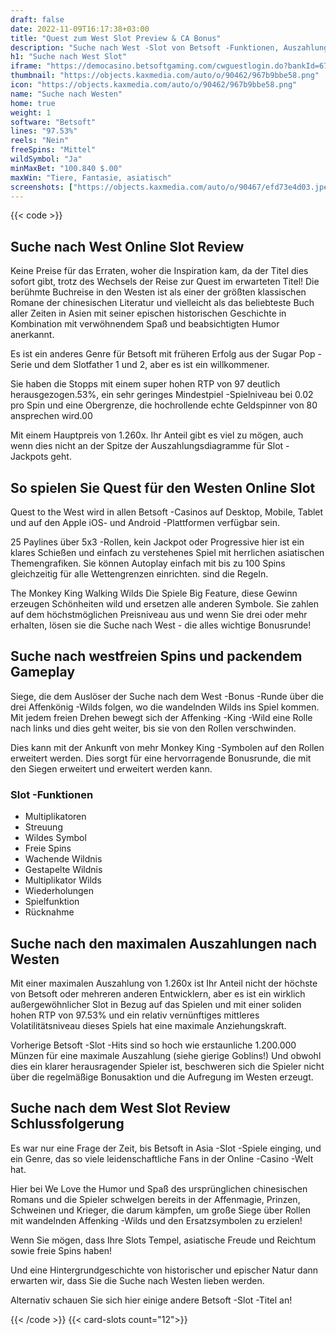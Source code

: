 ```yaml
---
draft: false
date: 2022-11-09T16:17:38+03:00
title: "Quest zum West Slot Preview & CA Bonus"
description: "Suche nach West -Slot von Betsoft -Funktionen, Auszahlungen, Volatilität, RTP & erhalten kostenlosen Spins und Casino -Bonus von den besten CA -Online -Casinos!"
h1: "Suche nach West Slot"
iframe: "https://democasino.betsoftgaming.com/cwguestlogin.do?bankId=675&CDN=AUTO&gameId=820"
thumbnail: "https://objects.kaxmedia.com/auto/o/90462/967b9bbe58.png"
icon: "https://objects.kaxmedia.com/auto/o/90462/967b9bbe58.png"
name: "Suche nach Westen"
home: true
weight: 1
software: "Betsoft"
lines: "97.53%"
reels: "Nein"
freeSpins: "Mittel"
wildSymbol: "Ja"
minMaxBet: "100.840 $.00"
maxWin: "Tiere, Fantasie, asiatisch"
screenshots: ["https://objects.kaxmedia.com/auto/o/90467/efd73e4d03.jpeg"]
---
```


{{< code >}}<h2>Suche nach West Online Slot Review</h2><p>Keine Preise für das Erraten, woher die Inspiration kam, da der Titel dies sofort gibt, trotz des Wechsels der Reise zur Quest im erwarteten Titel! Die berühmte Buchreise in den Westen ist als einer der größten klassischen Romane der chinesischen Literatur und vielleicht als das beliebteste Buch aller Zeiten in Asien mit seiner epischen historischen Geschichte in Kombination mit verwöhnendem Spaß und beabsichtigten Humor anerkannt.</p><p>Es ist ein anderes Genre für Betsoft mit früheren Erfolg aus der Sugar Pop -Serie und dem Slotfather 1 und 2, aber es ist ein willkommener.</p><p>Sie haben die Stopps mit einem super hohen RTP von 97 deutlich herausgezogen.53%, ein sehr geringes Mindestpiel -Spielniveau bei 0.02 pro Spin und eine Obergrenze, die hochrollende echte Geldspinner von 80 ansprechen wird.00</p><p>Mit einem Hauptpreis von 1.260x. Ihr Anteil gibt es viel zu mögen, auch wenn dies nicht an der Spitze der Auszahlungsdiagramme für Slot -Jackpots geht.</p><h2>So spielen Sie Quest für den Westen Online Slot</h2><p>Quest to the West wird in allen Betsoft -Casinos auf Desktop, Mobile, Tablet und auf den Apple iOS- und Android -Plattformen verfügbar sein.</p><p>25 Paylines über 5x3 -Rollen, kein Jackpot oder Progressive hier ist ein klares Schießen und einfach zu verstehenes Spiel mit herrlichen asiatischen Themengrafiken. Sie können Autoplay einfach mit bis zu 100 Spins gleichzeitig für alle Wettengrenzen einrichten. sind die Regeln.</p><p>The Monkey King Walking Wilds Die Spiele Big Feature, diese Gewinn erzeugen Schönheiten wild und ersetzen alle anderen Symbole. Sie zahlen auf dem höchstmöglichen Preisniveau aus und wenn Sie drei oder mehr erhalten, lösen sie die Suche nach West - die alles wichtige Bonusrunde!</p><h2>Suche nach westfreien Spins und packendem Gameplay</h2><p>Siege, die dem Auslöser der Suche nach dem West -Bonus -Runde über die drei Affenkönig -Wilds folgen, wo die wandelnden Wilds ins Spiel kommen. Mit jedem freien Drehen bewegt sich der Affenking -King -Wild eine Rolle nach links und dies geht weiter, bis sie von den Rollen verschwinden.</p><p>Dies kann mit der Ankunft von mehr Monkey King -Symbolen auf den Rollen erweitert werden. Dies sorgt für eine hervorragende Bonusrunde, die mit den Siegen erweitert und erweitert werden kann.</p><h3>
Slot -Funktionen</h3><ul>
<li></span>
Multiplikatoren</li>
<li></span>
Streuung</li>
<li></span>
Wildes Symbol</li>
<li></span>
Freie Spins</li>
<li></span>
Wachende Wildnis</li>
<li></span>
Gestapelte Wildnis</li>
<li></span>
Multiplikator Wilds</li>
<li></span>
Wiederholungen</li>
<li></span>
Spielfunktion</li>
<li></span>
Rücknahme</li></ul><h2>Suche nach den maximalen Auszahlungen nach Westen</h2><p>Mit einer maximalen Auszahlung von 1.260x ist Ihr Anteil nicht der höchste von Betsoft oder mehreren anderen Entwicklern, aber es ist ein wirklich außergewöhnlicher Slot in Bezug auf das Spielen und mit einer soliden hohen RTP von 97.53% und ein relativ vernünftiges mittleres Volatilitätsniveau dieses Spiels hat eine maximale Anziehungskraft.</p><p>Vorherige Betsoft -Slot -Hits sind so hoch wie erstaunliche 1.200.000 Münzen für eine maximale Auszahlung (siehe gierige Goblins!) Und obwohl dies ein klarer herausragender Spieler ist, beschweren sich die Spieler nicht über die regelmäßige Bonusaktion und die Aufregung im Westen erzeugt.</p><h2>Suche nach dem West Slot Review Schlussfolgerung</h2><p>Es war nur eine Frage der Zeit, bis Betsoft in Asia -Slot -Spiele einging, und ein Genre, das so viele leidenschaftliche Fans in der Online -Casino -Welt hat.</p><p>Hier bei We Love the Humor und Spaß des ursprünglichen chinesischen Romans und die Spieler schwelgen bereits in der Affenmagie, Prinzen, Schweinen und Krieger, die darum kämpfen, um große Siege über Rollen mit wandelnden Affenking -Wilds und den Ersatzsymbolen zu erzielen!</p><p>Wenn Sie mögen, dass Ihre Slots Tempel, asiatische Freude und Reichtum sowie freie Spins haben!</p> Und eine Hintergrundgeschichte von historischer und epischer Natur dann erwarten wir, dass Sie die Suche nach Westen lieben werden.<p></p><p>Alternativ schauen Sie sich hier einige andere Betsoft -Slot -Titel an!</p>{{< /code >}}
{{< card-slots count="12">}}